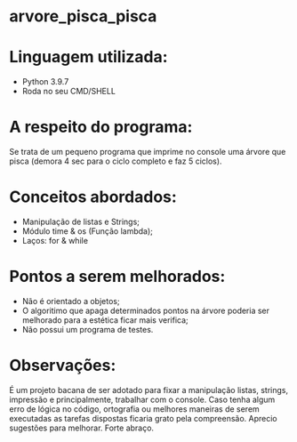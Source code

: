 # arvore_pisca_pisca

# Linguagem utilizada:

  - Python 3.9.7
  - Roda no seu CMD/SHELL

# A respeito do programa:

  Se trata de um pequeno programa que imprime no console uma árvore que pisca (demora 4 sec para o ciclo completo e faz 5 ciclos).
  
# Conceitos abordados:

  - Manipulação de listas e Strings;
  - Módulo time & os (Função lambda);
  - Laços: for & while
  
# Pontos a serem melhorados:

  - Não é orientado a objetos;
  - O algoritimo que apaga determinados pontos na árvore poderia ser melhorado para a estética ficar mais verifica;
  - Não possui um programa de testes.
  
# Observações:

  É um projeto bacana de ser adotado para fixar a manipulação listas, strings, impressão e principalmente, trabalhar com o console. Caso tenha algum erro de lógica no código, ortografia ou melhores maneiras de serem executadas as
  tarefas dispostas ficaria grato pela compreensão. Aprecio sugestões para melhorar. Forte abraço.
  
